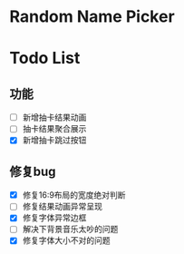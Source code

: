 # Random Name Picker
# Todo List
## 功能
- [ ] 新增抽卡结果动画
- [ ] 抽卡结果聚合展示
- [x] 新增抽卡跳过按钮

## 修复bug
- [x] 修复16:9布局的宽度绝对判断
- [ ] 修复结果动画异常呈现
- [x] 修复字体异常边框
- [ ] 解决下背景音乐太吵的问题
- [x] 修复字体大小不对的问题